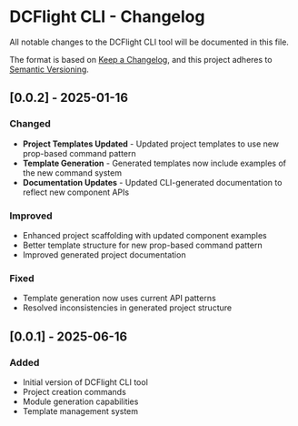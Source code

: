 # DCFlight CLI - Changelog

All notable changes to the DCFlight CLI tool will be documented in this file.

The format is based on [Keep a Changelog](https://keepachangelog.com/en/1.0.0/),
and this project adheres to [Semantic Versioning](https://semver.org/spec/v2.0.0.html).

## [0.0.2] - 2025-01-16

### Changed
- **Project Templates Updated** - Updated project templates to use new prop-based command pattern
- **Template Generation** - Generated templates now include examples of the new command system
- **Documentation Updates** - Updated CLI-generated documentation to reflect new component APIs

### Improved
- Enhanced project scaffolding with updated component examples
- Better template structure for new prop-based command pattern
- Improved generated project documentation

### Fixed
- Template generation now uses current API patterns
- Resolved inconsistencies in generated project structure

## [0.0.1] - 2025-06-16

### Added
- Initial version of DCFlight CLI tool
- Project creation commands
- Module generation capabilities
- Template management system

